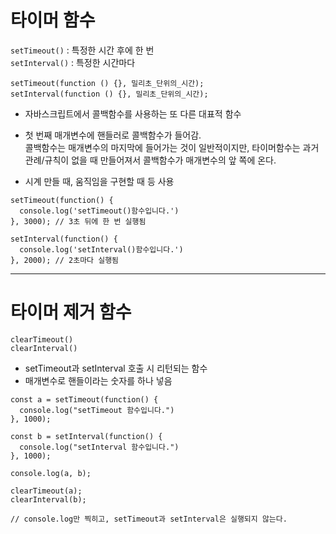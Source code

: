 # 타이머 함수

`setTimeout()` : 특정한 시간 후에 한 번  
`setInterval()` : 특정한 시간마다

```JS
setTimeout(function () {}, 밀리초_단위의_시간);
setInterval(function () {}, 밀리초_단위의_시간);
```

- 자바스크립트에서 콜백함수를 사용하는 또 다른 대표적 함수
- 첫 번째 매개변수에 핸들러로 콜백함수가 들어감.  
  콜백함수는 매개변수의 마지막에 들어가는 것이 일반적이지만, 타이머함수는 과거 관례/규칙이 없을 때 만들어져서 콜백함수가 매개변수의 앞 쪽에 온다.

- 시계 만들 때, 움직임을 구현할 때 등 사용

```JS
setTimeout(function() {
  console.log('setTimeout()함수입니다.')
}, 3000); // 3초 뒤에 한 번 실행됨

setInterval(function() {
  console.log('setInterval()함수입니다.')
}, 2000); // 2초마다 실행됨
```

---

# 타이머 제거 함수

`clearTimeout()`  
`clearInterval()`

- setTimeout과 setInterval 호출 시 리턴되는 함수
- 매개변수로 핸들이라는 숫자를 하나 넣음

```JS
const a = setTimeout(function() {
  console.log("setTimeout 함수입니다.")
}, 1000);

const b = setInterval(function() {
  console.log("setInterval 함수입니다.")
}, 1000);

console.log(a, b);

clearTimeout(a);
clearInterval(b);

// console.log만 찍히고, setTimeout과 setInterval은 실행되지 않는다.
```
